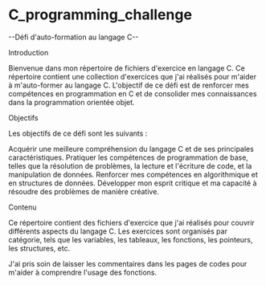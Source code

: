 # C_programming_challenge


--Défi d'auto-formation au langage C--

Introduction

Bienvenue dans mon répertoire de fichiers d'exercice en langage C. Ce répertoire contient une collection d'exercices que j'ai réalisés pour m'aider à m'auto-former au langage C. L'objectif de ce défi est de renforcer mes compétences en programmation en C et de consolider mes connaissances dans la programmation orientée objet.

Objectifs

Les objectifs de ce défi sont les suivants :

Acquérir une meilleure compréhension du langage C et de ses principales caractéristiques.
Pratiquer les compétences de programmation de base, telles que la résolution de problèmes, la lecture et l'écriture de code, et la manipulation de données.
Renforcer mes compétences en algorithmique et en structures de données.
Développer mon esprit critique et ma capacité à résoudre des problèmes de manière créative.

Contenu

Ce répertoire contient des fichiers d'exercice que j'ai réalisés pour couvrir différents aspects du langage C. Les exercices sont organisés par catégorie, tels que les variables, les tableaux, les fonctions, les pointeurs, les structures, etc.

J'ai pris soin de laisser les commentaires dans les pages de codes pour m'aider à comprendre l'usage des fonctions.

